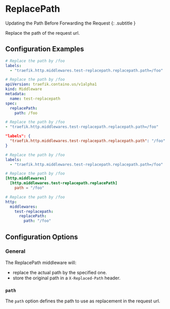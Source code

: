 # ReplacePath

Updating the Path Before Forwarding the Request
{: .subtitle }

<!--
TODO: add schema
-->

Replace the path of the request url.

## Configuration Examples

```yaml tab="Docker"
# Replace the path by /foo
labels:
  - "traefik.http.middlewares.test-replacepath.replacepath.path=/foo"
```

```yaml tab="Kubernetes"
# Replace the path by /foo
apiVersion: traefik.containo.us/v1alpha1
kind: Middleware
metadata:
  name: test-replacepath
spec:
  replacePath:
    path: /foo
```

```yaml tab="Consul Catalog"
# Replace the path by /foo
- "traefik.http.middlewares.test-replacepath.replacepath.path=/foo"
```

```json tab="Marathon"
"labels": {
  "traefik.http.middlewares.test-replacepath.replacepath.path": "/foo"
}
```

```yaml tab="Rancher"
# Replace the path by /foo
labels:
  - "traefik.http.middlewares.test-replacepath.replacepath.path=/foo"
```

```toml tab="文件 (TOML)"
# Replace the path by /foo
[http.middlewares]
  [http.middlewares.test-replacepath.replacePath]
    path = "/foo"
```

```yaml tab="文件 (YAML)"
# Replace the path by /foo
http:
  middlewares:
    test-replacepath:
      replacePath:
        path: "/foo"
```

## Configuration Options

### General

The ReplacePath middleware will:

- replace the actual path by the specified one.
- store the original path in a `X-Replaced-Path` header.

### `path`

The `path` option defines the path to use as replacement in the request url.
